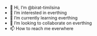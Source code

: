 - 👋 Hi, I’m @birat-timilsina
- 👀 I’m interested in everthing
- 🌱 I’m currently learning everthing
- 💞️ I’m looking to collaborate on everthing
- 📫 How to reach me everwhere

<!---
birat-timilsina/birat-timilsina is a ✨ special ✨ repository because its `README.md` (this file) appears on your GitHub profile.
You can click the Preview link to take a look at your changes.
--->
